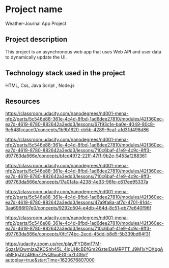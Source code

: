# Project name 

Weather-Journal App Project

## Project description

This project is an asynchronous web app that uses Web API and user data to dynamically update the UI.

## Technology stack used in the project

HTML,  Css, Java Script , Node.js


## Resources 

https://classroom.udacity.com/nanodegrees/nd001-mena-nfp2/parts/5c546e88-361e-4c4d-8fbd-1ad6dee27810/modules/42f360ec-ea7d-4619-8780-882642a3edd3/lessons/67f93c1e-ba0e-4049-80c8-9e548fccace0/concepts/1b9b1620-cb5b-4289-9caf-afd31d498d86

https://classroom.udacity.com/nanodegrees/nd001-mena-nfp2/parts/5c546e88-361e-4c4d-8fbd-1ad6dee27810/modules/42f360ec-ea7d-4619-8780-882642a3edd3/lessons/710c6baf-41e9-4c9c-8ff3-d97763da566e/concepts/bfcd4972-22ff-47ff-9b2e-5453af288361

https://classroom.udacity.com/nanodegrees/nd001-mena-nfp2/parts/5c546e88-361e-4c4d-8fbd-1ad6dee27810/modules/42f360ec-ea7d-4619-8780-882642a3edd3/lessons/710c6baf-41e9-4c9c-8ff3-d97763da566e/concepts/17a01afa-4238-4e33-96fe-c617ee95337a

https://classroom.udacity.com/nanodegrees/nd001-mena-nfp2/parts/5c546e88-361e-4c4d-8fbd-1ad6dee27810/modules/42f360ec-ea7d-4619-8780-882642a3edd3/lessons/47a9fa8a-af7d-4701-81d4-3aa6966f07e0/concepts/9292d504-e4db-464d-8c51-eb77e640f96f

https://classroom.udacity.com/nanodegrees/nd001-mena-nfp2/parts/5c546e88-361e-4c4d-8fbd-1ad6dee27810/modules/42f360ec-ea7d-4619-8780-882642a3edd3/lessons/710c6baf-41e9-4c9c-8ff3-d97763da566e/concepts/0fc174bc-2ecd-45dd-b8d5-5b339bd64f31

https://udacity.zoom.us/rec/play/FYD8mT7M-SgzsMQwmIzaZKCShh45L_4IqUHlcBEfGm2GztelDaMRPTT_J9M1xYOXbgApMFtgJVz4R6nZ.PvQ9uuEGf-bZhG9q?autoplay=true&startTime=1620676807000